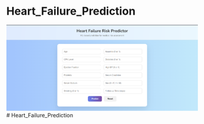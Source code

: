 # Heart_Failure_Prediction
<img src="final.png" alt="Prediction Result" width="500"/>
#   H e a r t _ F a i l u r e _ P r e d i c t i o n 
 
 